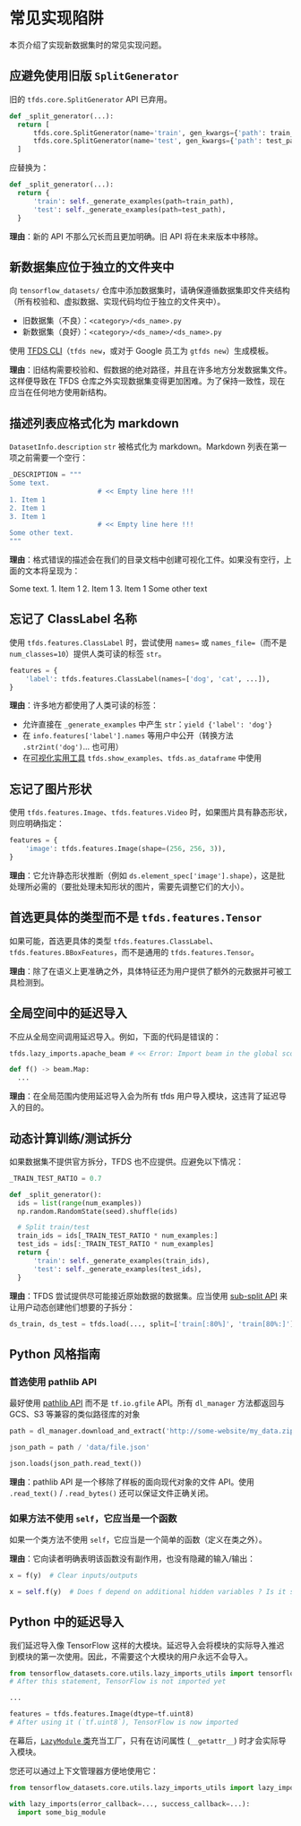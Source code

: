# 常见实现陷阱

本页介绍了实现新数据集时的常见实现问题。

## 应避免使用旧版 `SplitGenerator`

旧的 `tfds.core.SplitGenerator` API 已弃用。

```python
def _split_generator(...):
  return [
      tfds.core.SplitGenerator(name='train', gen_kwargs={'path': train_path}),
      tfds.core.SplitGenerator(name='test', gen_kwargs={'path': test_path}),
  ]
```

应替换为：

```python
def _split_generator(...):
  return {
      'train': self._generate_examples(path=train_path),
      'test': self._generate_examples(path=test_path),
  }
```

**理由**：新的 API 不那么冗长而且更加明确。旧 API 将在未来版本中移除。

## 新数据集应位于独立的文件夹中

向 `tensorflow_datasets/` 仓库中添加数据集时，请确保遵循数据集即文件夹结构（所有校验和、虚拟数据、实现代码均位于独立的文件夹中）。

- 旧数据集（不良）：`<category>/<ds_name>.py`
- 新数据集（良好）：`<category>/<ds_name>/<ds_name>.py`

使用 [TFDS CLI](https://www.tensorflow.org/datasets/cli#tfds_new_implementing_a_new_dataset)（`tfds new`，或对于 Google 员工为 `gtfds new`）生成模板。

**理由**：旧结构需要校验和、假数据的绝对路径，并且在许多地方分发数据集文件。这样便导致在 TFDS 仓库之外实现数据集变得更加困难。为了保持一致性，现在应当在任何地方使用新结构。

## 描述列表应格式化为 markdown

`DatasetInfo.description` `str` 被格式化为 markdown。Markdown 列表在第一项之前需要一个空行：

```python
_DESCRIPTION = """
Some text.
                      # << Empty line here !!!
1. Item 1
2. Item 1
3. Item 1
                      # << Empty line here !!!
Some other text.
"""
```

**理由**：格式错误的描述会在我们的目录文档中创建可视化工件。如果没有空行，上面的文本将呈现为：

Some text. 1. Item 1 2. Item 1 3. Item 1 Some other text

## 忘记了 ClassLabel 名称

使用 `tfds.features.ClassLabel` 时，尝试使用 `names=` 或 `names_file=`（而不是 `num_classes=10`）提供人类可读的标签 `str`。

```python
features = {
    'label': tfds.features.ClassLabel(names=['dog', 'cat', ...]),
}
```

**理由**：许多地方都使用了人类可读的标签：

- 允许直接在 `_generate_examples` 中产生 `str`：`yield {'label': 'dog'}`
- 在 `info.features['label'].names` 等用户中公开（转换方法 `.str2int('dog')`... 也可用）
- 在[可视化实用工具](https://www.tensorflow.org/datasets/overview#tfdsas_dataframe) `tfds.show_examples`、`tfds.as_dataframe` 中使用

## 忘记了图片形状

使用 `tfds.features.Image`、`tfds.features.Video` 时，如果图片具有静态形状，则应明确指定：

```python
features = {
    'image': tfds.features.Image(shape=(256, 256, 3)),
}
```

**理由**：它允许静态形状推断（例如 `ds.element_spec['image'].shape`），这是批处理所必需的（要批处理未知形状的图片，需要先调整它们的大小）。

## 首选更具体的类型而不是 `tfds.features.Tensor`

如果可能，首选更具体的类型 `tfds.features.ClassLabel`、`tfds.features.BBoxFeatures`，而不是通用的 `tfds.features.Tensor`。

**理由**：除了在语义上更准确之外，具体特征还为用户提供了额外的元数据并可被工具检测到。

## 全局空间中的延迟导入

不应从全局空间调用延迟导入。例如，下面的代码是错误的：

```python
tfds.lazy_imports.apache_beam # << Error: Import beam in the global scope

def f() -> beam.Map:
  ...
```

**理由**：在全局范围内使用延迟导入会为所有 tf​​ds 用户导入模块，这违背了延迟导入的目的。

## 动态计算训练/测试拆分

如果数据集不提供官方拆分，TFDS 也不应提供。应避免以下情况：

```python
_TRAIN_TEST_RATIO = 0.7

def _split_generator():
  ids = list(range(num_examples))
  np.random.RandomState(seed).shuffle(ids)

  # Split train/test
  train_ids = ids[_TRAIN_TEST_RATIO * num_examples:]
  test_ids = ids[:_TRAIN_TEST_RATIO * num_examples]
  return {
      'train': self._generate_examples(train_ids),
      'test': self._generate_examples(test_ids),
  }
```

**理由**：TFDS 尝试提供尽可能接近原始数据的数据集。应当使用 [sub-split API](https://www.tensorflow.org/datasets/splits) 来让用户动态创建他们想要的子拆分：

```python
ds_train, ds_test = tfds.load(..., split=['train[:80%]', 'train[80%:]'])
```

## Python 风格指南

### 首选使用 pathlib API

最好使用 [pathlib API](https://docs.python.org/3/library/pathlib.html) 而不是 `tf.io.gfile` API。所有 `dl_manager` 方法都返回与 GCS、S3 等兼容的类似路径库的对象

```python
path = dl_manager.download_and_extract('http://some-website/my_data.zip')

json_path = path / 'data/file.json'

json.loads(json_path.read_text())
```

**理由**：pathlib API 是一个移除了样板的面向现代对象的文件 API。使用 `.read_text()` / `.read_bytes()` 还可以保证文件正确关闭。

### 如果方法不使用 `self`，它应当是一个函数

如果一个类方法不使用 `self`，它应当是一个简单的函数（定义在类之外）。

**理由**：它向读者明确表明该函数没有副作用，也没有隐藏的输入/输出：

```python
x = f(y)  # Clear inputs/outputs

x = self.f(y)  # Does f depend on additional hidden variables ? Is it stateful ?
```

## Python 中的延迟导入

我们延迟导入像 TensorFlow 这样的大模块。延迟导入会将模块的实际导入推迟到模块的第一次使用。因此，不需要这个大模块的用户永远不会导入。

```python
from tensorflow_datasets.core.utils.lazy_imports_utils import tensorflow as tf
# After this statement, TensorFlow is not imported yet

...

features = tfds.features.Image(dtype=tf.uint8)
# After using it (`tf.uint8`), TensorFlow is now imported
```

在幕后，[`LazyModule` 类](https://github.com/tensorflow/datasets/blob/master/tensorflow_datasets/core/utils/lazy_imports_utils.py)充当工厂，只有在访问属性 (`__getattr__`) 时才会实际导入模块。

您还可以通过上下文管理器方便地使用它：

```python
from tensorflow_datasets.core.utils.lazy_imports_utils import lazy_imports

with lazy_imports(error_callback=..., success_callback=...):
  import some_big_module
```
